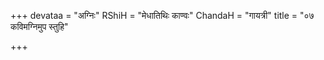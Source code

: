 +++
devataa = "अग्निः"
RShiH = "मेधातिथिः काण्वः"
ChandaH = "गायत्री"
title = "०७ कविमग्निमुप स्तुहि"

+++
